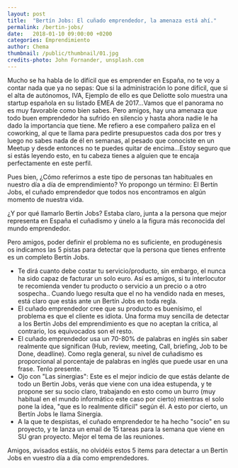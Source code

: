 ```yaml
---
layout: post
title:  "Bertín Jobs: El cuñado emprendedor, la amenaza está ahí."
permalink: /bertin-jobs/
date:   2018-01-10 09:00:00 +0200
categories: Emprendimiento
author: Chema
thumbnail: /public/thumbnail/01.jpg
credits-photo: John Fornander, unsplash.com
---
```

Mucho se ha habla de lo difícil que es emprender en España, no te voy a contar nada que ya no sepas: Que si la administración lo pone difícil, que si el alta de autónomos, IVA, Ejemplo de ello es que Deliotte solo muestra una startup española en su listado EMEA de 2017...Vamos que el panorama no es muy favorable como bien sabes.
Pero amigos,  hay una amenaza que todo buen emprendedor ha sufrido en silencio y hasta ahora nadie le ha dado la importancia que tiene. Me refiero a ese compañero paliza en el coworking, al que te llama para pedirte presupuestos cada dos por tres y luego no sabes nada de él en semanas,  al pesado que conociste en un Meetup y desde entonces no te puedes quitar de encima...Estoy seguro que si estás leyendo esto, en tu cabeza tienes a alguien que te encaja perfectamente en este perfil.

Pues bien, ¿Cómo referirnos a este tipo de personas tan habituales en nuestro día a día de emprendimiento? Yo propongo un término: El Bertín Jobs, el cuñado emprendedor que todos nos encontramos en algún momento de nuestra vida.

¿Y por qué llamarlo Bertín Jobs? Estaba claro, junta a la persona que mejor representa en España el cuñadismo y únelo a la figura más reconocida del mundo emprendedor.

Pero amigos, poder definir el problema no es suficiente, en produgénesis os indicamos las 5 pistas para detectar que la persona que tienes enfrente es un completo Bertín Jobs.

* Te dirá cuanto debe costar tu servicio/producto,  sin embargo,  el nunca ha sido capaz de facturar un solo euro. Así es amigos, si tu interlocutor te recomienda vender tu producto o servicio a un precio o a otro sospecha.. Cuando luego resulta que el no ha vendido nada en meses, está claro que estás ante un Bertín Jobs en toda regla.
* El cuñado emprendedor cree que su producto es buenísimo, el problema es que el cliente es idiota. Una forma muy sencilla de detectar a los Bertín Jobs del emprendimiento es que no aceptan la crítica, al contrario, los equivocados son el resto.
* El cuñado emprendedor usa un 70-80% de palabras en inglés sin saber realmente que significan (Hub, review, meeting, Call,  briefing, Job to be Done, deadline). Como regla general, su nivel de cuñadismo es proporcional al porcentaje de palabras en inglés que puede usar en una frase. Tenlo presente.
* Ojo con "Las sinergias": Este es el mejor indicio de que estás delante de todo un Bertin Jobs, verás que viene con una idea estupenda, y te propone ser su socio claro,  trabajando en esto como un burro (muy habitual en el mundo informático este caso por cierto)  mientras el solo pone la idea, "que es lo realmente difícil" según él. A esto por cierto, un Bertín Jobs le llama Sinergia.
* A la que te despistas, el cuñado emprendedor te ha hecho "socio" en su proyecto, y te lanza un email de 15 tareas para la semana que viene en SU gran proyecto. Mejor el tema de las reuniones.

Amigos, avisados estáis, no olvidéis estos 5 items para detectar a un Bertín Jobs en vuestro día a día como emprendedores.
